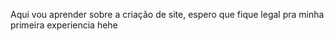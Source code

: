 Aqui vou aprender sobre a criação de site, espero que fique legal pra minha primeira experiencia hehe